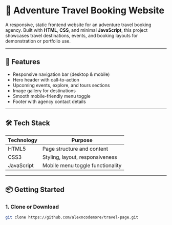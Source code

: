# 🌄 Adventure Travel Booking Website

A responsive, static frontend website for an adventure travel booking agency. Built with **HTML**, **CSS**, and minimal **JavaScript**, this project showcases travel destinations, events, and booking layouts for demonstration or portfolio use.

---

## 🚀 Features

- Responsive navigation bar (desktop & mobile)
- Hero header with call-to-action
- Upcoming events, explore, and tours sections
- Image gallery for destinations
- Smooth mobile-friendly menu toggle
- Footer with agency contact details

---

## 🛠 Tech Stack

| Technology | Purpose |
|------------|---------|
| HTML5      | Page structure and content |
| CSS3       | Styling, layout, responsiveness |
| JavaScript | Mobile menu toggle functionality |

---

## 📦 Getting Started

### 1. Clone or Download

```bash
git clone https://github.com/alexncodemore/travel-page.git
